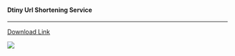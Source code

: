 #### Dtiny Url Shortening Service
---
[Download Link](https://github.com/facert/dtiny-plugins/blob/master/workflow/Dtinyurl.alfredworkflow)

![](https://github.com/facert/dtiny-plugins/blob/master/screenshot.png)
